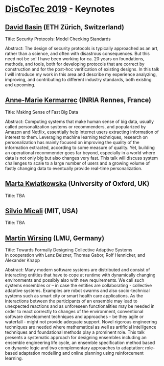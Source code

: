 # [DisCoTec 2019](https://www.discotec.org/2019)  - Keynotes

## [David Basin](https://www.inf.ethz.ch/personal/basin/) (ETH Zürich, Switzerland)
Title: Security Protocols:  Model Checking Standards

Abstract: The design of security protocols is typically approached as an art, rather than a science, and often with disastrous consequences. But this need not be so!  I have been working for ca. 20 years on foundations, methods, and tools, both for developing protocols that are correct by construction and for the post-hoc verification of existing designs.  In this talk I will introduce my work in this area and describe my experience analyzing, improving, and contributing to different industry standards, both existing and upcoming.

## [Anne-Marie Kermarrec](https://www.irisa.fr/asap/?page_id=179) (INRIA Rennes, France)
Title: Making Sense of Fast Big Data

Abstract: Computing systems that make human sense of big data, usually called personalization systems or recommenders,  and popularized by Amazon and Netflix, essentially help Internet users extracting  information of interest to them. Leveraging machine learning techniques, research on personalization has mainly focused on improving the quality of the information extracted, according to some measure of quality. Yet, building an operational recommender goes far beyond, especially in a world where data is not only big but also changes very fast. This talk will discuss system challenges to scale to a large number of users and a growing volume of fastly changing data to eventually provide real-time personalization.

## [Marta Kwiatkowska](http://www.cs.ox.ac.uk/marta.kwiatkowska/) (University of Oxford, UK)
Title: TBA

## [Silvio Micali](https://people.csail.mit.edu/silvio/) (MIT, USA)  
Title: TBA

## [Martin Wirsing](https://www.sosy-lab.org/people/wirsing/) (LMU, Germany)
Title: Towards Formally Designing Collective Adaptive Systems<br>
in cooperation with Lenz Belzner, Thomas Gabor, Rolf Hennicker, and Alexander Knapp

Abstract: Many modern software systems are distributed and consist of interacting entities that have to cope at runtime with dynamically changing environments and possibly also with new requirements. We call such systems ensembles or – in case the entities are collaborating - collective adaptive systems. Examples are robot swarms and also socio-technical systems such as smart city or smart health care applications. As the interactions between the participants of an ensemble may lead to unexpected reactions and as unforeseen functionalities may be needed in order to react correctly to changes of the environment, conventional software development techniques and approaches – be they agile or waterfall - might not provide adequate support. Novel rigorous engineering techniques are needed where mathematical as well as artificial intelligence techniques and foundational methods play a prominent role. This talk presents a systematic approach for designing ensembles including an ensemble engineering life cycle, an ensemble specification method based on dynamic logic and two complementary approaches to adaptation:  role-based adaptation modelling and online planning using reinforcement learning.  
